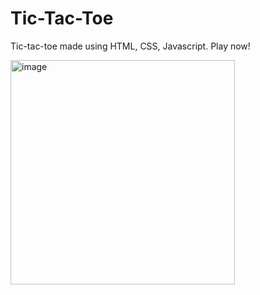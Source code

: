 # Tic-Tac-Toe

Tic-tac-toe made using HTML, CSS, Javascript. Play now!

<img width="359" alt="image" src="https://github.com/user-attachments/assets/7a8215a8-3e66-4d66-b763-24bfb40989ae">

